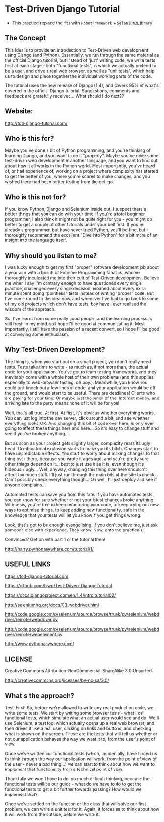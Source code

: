 Test-Driven Django Tutorial
================

* This practice replace the `fts` with `RobotFramework` + `Selenium2Library`

The Concept
-----------------

This idea is to provide an introduction to Test-Driven web development using Django (and Python). Essentially, we run through the same material as the official Django tutorial, but instead of 'just' writing code, we write tests first at each stage - both "functional tests", in which we actually pretend to be a user, and drive a real web browser, as well as "unit tests", which help us to design and piece together the individual working parts of the code.

The tutorial uses the new release of Django (1.4), and covers 95% of what's covered in the official Django tutorial. Suggestions, comments and feedback are gratefully received... What should I do next??

Website:
-----------
http://tdd-django-tutorial.com/

Who is this for?
-------------------
Maybe you've done a bit of Python programming, and you're thinking of learning Django, and you want to do it "properly". Maybe you've done some test-driven web development in another language, and you want to find out about how it all works in the Python world. Most importantly, you've heard of, or had experience of, working on a project where complexity has started to get the better of you, where you're scared to make changes, and you wished there had been better testing from the get-go.

Who is this not for?
------------------------
If you know Python, Django and Selenium inside out, I suspect there's better things that you can do with your time. If you're a total beginner programmer, I also think it might not be quite right for you - you might do better to get a couple of other tutorials under your belt first. If you're already a programmer, but have never tried Python, you'll be fine, but I thoroughly recommend the excellent "Dive into Python" for a bit more of an insight into the language itself.

Why should you listen to me?
--------------------------------------
I was lucky enough to get my first "proper" software development job about a year ago with a bunch of Extreme Programming fanatics, who've thoroughly inculcated me into their cult of Test-Driven development. Believe me when I say I'm contrary enough to have questioned every single practice, challenged every single decision, moaned about every extra minute spent doing "pointless" tests instead of writing "proper" code. But I've come round to the idea now, and whenever I've had to go back to some of my old projects which don't have tests, boy have I ever realised the wisdom of the approach.

So, I've learnt from some really good people, and the learning process is still fresh in my mind, so I hope I'll be good at communicating it. Most importantly, I still have the passion of a recent convert, so I hope I'll be good at conveying some enthusiasm.

Why Test-Driven Development?
---------------------------------------
The thing is, when you start out on a small project, you don't really need tests. Tests take time to write - as much as, if not more than, the actual code for your application. You've got to learn testing frameworks, and they inevitably come with a whole host of their own problems (and this applies especially to web-browser testing. oh boy.). Meanwhile, you know you could just knock out a few lines of code, and your application would be off the ground, and would start to be useful. There are deadlines! Clients who are paying for your time! Or maybe just the smell of that Internet money, and arriving late to the party means none of it will be for you!

Well, that's all true. At first. At first, it's obvious whether everything works. You can just log into the dev server, click around a bit, and see whether everything looks OK. And changing this bit of code over here, is only ever going to affect these things here and here... So it's easy to change stuff and see if you've broken anything...

But as soon as your project gets slightly larger, complexity rears its ugly head. Combinatorial explosion starts to make you its bitch. Changes start to have unpredictable effects. You start to worry about making changes to that thing over there, because you wrote it ages ago, and you're pretty sure other things depend on it... best to just use it as it is, even though it's hideously ugly... Well, anyway, changing this thing over here shouldn't affect too much stuff. I'll just run through the main bits of the site to check... Can't possibly check everything though... Oh well, I'll just deploy and see if anyone complains...

Automated tests can save you from this fate. If you have automated tests, you can know for sure whether or not your latest changes broke anything. With tests, you're free to keep refactoring your code, to keep trying out new ways to optimise things, to keep adding new functionality, safe in the knowledge that your tests will let you know if you get things wrong.

Look, that's got to be enough evangelising. If you don't believe me, just ask someone else with experience. They know. Now, onto the practicals.

Convinced? Get on with part 1 of the tutorial then!

http://harry.pythonanywhere.com/tutorial/1/

USEFUL LINKS
-------------------
https://tdd-django-tutorial.com

https://github.com/hjwp/Test-Driven-Django-Tutorial

https://docs.djangoproject.com/en/1.4/intro/tutorial02/

http://seleniumhq.org/docs/03_webdriver.html

http://code.google.com/p/selenium/source/browse/trunk/py/selenium/webdriver/remote/webdriver.py

http://code.google.com/p/selenium/source/browse/trunk/py/selenium/webdriver/remote/webelement.py

http://www.pythonanywhere.com/

LICENSE
--------------
Creative Commons Attribution-NonCommercial-ShareAlike 3.0 Unported.

http://creativecommons.org/licenses/by-nc-sa/3.0/


What's the approach?
----------------------------
Test-First! So, before we're allowed to write any real production code, we write some tests. We start by writing some browser tests - what I call functional tests, which simulate what an actual user would see and do. We'll use Selenium, a test tool which actually opens up a real web browser, and then drives it like a real user, clicking on links and buttons, and checking what is shown on the screen. These are the tests that will tell us whether or not our application behaves the way we want it to, from the user's point of view.

Once we've written our functional tests (which, incidentally, have forced us to think through the way our application will work, from the point of view of the user - never a bad thing...) we can start to think about how we want to implement that functionality from a technical point of view.

Thankfully we won't have to do too much difficult thinking, because the functional tests will be our guide - what do we have to do to get the functional tests to get a bit further towards passing? How would we implement that?

Once we've settled on the function or the class that will solve our first problem, we can write a unit test for it. Again, it forces us to think about how it will work from the outside, before we write it.